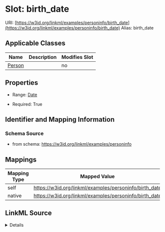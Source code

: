

# Slot: birth_date 



URI: [https://w3id.org/linkml/examples/personinfo/birth_date](https://w3id.org/linkml/examples/personinfo/birth_date)
Alias: birth_date

<!-- no inheritance hierarchy -->





## Applicable Classes

| Name | Description | Modifies Slot |
| --- | --- | --- |
| [Person](Person.md) |  |  no  |






## Properties

* Range: [Date](Date.md)

* Required: True




## Identifier and Mapping Information






### Schema Source


* from schema: https://w3id.org/linkml/examples/personinfo




## Mappings

| Mapping Type | Mapped Value |
| ---  | ---  |
| self | https://w3id.org/linkml/examples/personinfo/birth_date |
| native | https://w3id.org/linkml/examples/personinfo/birth_date |




## LinkML Source

<details>
```yaml
name: birth_date
from_schema: https://w3id.org/linkml/examples/personinfo
rank: 1000
alias: birth_date
owner: Person
domain_of:
- Person
range: date
required: true

```
</details>